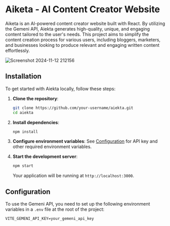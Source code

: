 # Aiketa - AI Content Creator Website

Aiketa is an AI-powered content creator website built with React. By utilizing the Gemeni API, Aiekta generates high-quality, unique, and engaging content tailored to the user's needs. This project aims to simplify the content creation process for various users, including bloggers, marketers, and businesses looking to produce relevant and engaging written content effortlessly.

![Screenshot 2024-11-12 212156](https://github.com/user-attachments/assets/4382aa93-f1d5-4daa-a9c0-b72431cde574)

## Installation

To get started with Aiekta locally, follow these steps:

1. **Clone the repository**:
   ```bash
   git clone https://github.com/your-username/aiekta.git
   cd aiekta
   ```

2. **Install dependencies**:
   ```bash
   npm install
   ```

3. **Configure environment variables**:
   See [Configuration](#configuration) for API key and other required environment variables.

4. **Start the development server**:
   ```bash
   npm start
   ```

   Your application will be running at `http://localhost:3000`.

## Configuration

To use the Gemeni API, you need to set up the following environment variables in a `.env` file at the root of the project:

```env
VITE_GEMENI_API_KEY=your_gemeni_api_key
```
